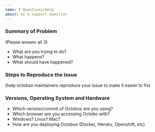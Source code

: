 ```yaml
---
name: ❓ Questions/Help
about: As a support question
---
```


<!-- Having trouble installing? Be sure to check out the installation docs! https://github.com/octobox/octobox/blob/master/docs/INSTALLATION.md -->

### Summary of Problem

(Please answer all 3)

- What are you trying to do?
- What happens?
- What should have happened?

### Steps to Reproduce the Issue

(help octobox maintainers reproduce your issue to make it easier to fix)

### Versions, Operating System and Hardware

- Which version/commit of Octobox are you using?
- Which browser are you accessing Octobo with?
- Windows? Linux? Mac?
- How are you deploying Octobox (Docker, Heroku, Openshift, etc)
